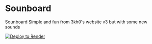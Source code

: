 # Sounboard
Sounboard Simple and fun from 3kh0's website v3 but with some new sounds

[![Deploy to Render](https://binbashbanana.github.io/deploy-buttons/buttons/remade/render.svg)](https://render.com/deploy?repo=https://github.com/Commandragon/Sounboard)
